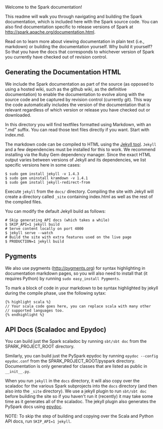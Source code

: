 Welcome to the Spark documentation!

This readme will walk you through navigating and building the Spark documentation, which is included
here with the Spark source code. You can also find documentation specific to release versions of
Spark at http://spark.apache.org/documentation.html.

Read on to learn more about viewing documentation in plain text (i.e., markdown) or building the
documentation yourself. Why build it yourself? So that you have the docs that corresponds to
whichever version of Spark you currently have checked out of revision control.

## Generating the Documentation HTML

We include the Spark documentation as part of the source (as opposed to using a hosted wiki, such as
the github wiki, as the definitive documentation) to enable the documentation to evolve along with
the source code and be captured by revision control (currently git). This way the code automatically
includes the version of the documentation that is relevant regardless of which version or release
you have checked out or downloaded.

In this directory you will find textfiles formatted using Markdown, with an ".md" suffix. You can
read those text files directly if you want. Start with index.md.

The markdown code can be compiled to HTML using the [Jekyll tool](http://jekyllrb.com).
`Jekyll` and a few dependencies must be installed for this to work. We recommend
installing via the Ruby Gem dependency manager. Since the exact HTML output 
varies between versions of Jekyll and its dependencies, we list specific versions here
in some cases:

    $ sudo gem install jekyll -v 1.4.3
    $ sudo gem uninstall kramdown -v 1.4.1
    $ sudo gem install jekyll-redirect-from

Execute `jekyll` from the `docs/` directory. Compiling the site with Jekyll will create a directory
called `_site` containing index.html as well as the rest of the compiled files.

You can modify the default Jekyll build as follows:

    # Skip generating API docs (which takes a while)
    $ SKIP_API=1 jekyll build
    # Serve content locally on port 4000
    $ jekyll serve --watch
    # Build the site with extra features used on the live page
    $ PRODUCTION=1 jekyll build

## Pygments

We also use pygments (http://pygments.org) for syntax highlighting in documentation markdown pages,
so you will also need to install that (it requires Python) by running `sudo easy_install Pygments`.

To mark a block of code in your markdown to be syntax highlighted by jekyll during the compile
phase, use the following sytax:

    {% highlight scala %}
    // Your scala code goes here, you can replace scala with many other
    // supported languages too.
    {% endhighlight %}

## API Docs (Scaladoc and Epydoc)

You can build just the Spark scaladoc by running `sbt/sbt doc` from the SPARK_PROJECT_ROOT directory.

Similarly, you can build just the PySpark epydoc by running `epydoc --config epydoc.conf` from the
SPARK_PROJECT_ROOT/pyspark directory. Documentation is only generated for classes that are listed as
public in `__init__.py`.

When you run `jekyll` in the `docs` directory, it will also copy over the scaladoc for the various
Spark subprojects into the `docs` directory (and then also into the `_site` directory). We use a
jekyll plugin to run `sbt/sbt doc` before building the site so if you haven't run it (recently) it
may take some time as it generates all of the scaladoc.  The jekyll plugin also generates the
PySpark docs using [epydoc](http://epydoc.sourceforge.net/).

NOTE: To skip the step of building and copying over the Scala and Python API docs, run `SKIP_API=1
jekyll`.
